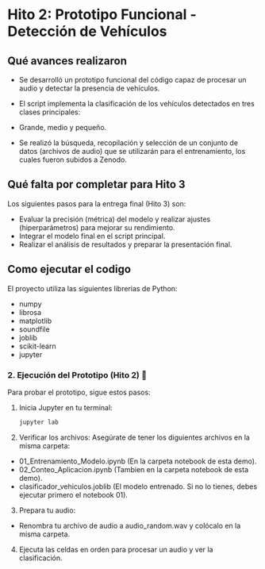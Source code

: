 # Hito 2: Prototipo Funcional - Detección de Vehículos

## Qué avances realizaron

* Se desarrolló un prototipo funcional del código capaz de procesar un audio y detectar la presencia de vehículos.
* El script implementa la clasificación de los vehículos detectados en tres clases principales:
* Grande, medio y pequeño.

* Se realizó la búsqueda, recopilación y selección de un conjunto de datos (archivos de audio) que se utilizarán para el entrenamiento, los cuales fueron subidos a Zenodo.

## Qué falta por completar para Hito 3

Los siguientes pasos para la entrega final (Hito 3) son:

* Evaluar la precisión (métrica) del modelo y realizar ajustes (hiperparámetros) para mejorar su rendimiento.
* Integrar el modelo final en el script principal.
* Realizar el análisis de resultados y preparar la presentación final.

## Como ejecutar el codigo

El proyecto utiliza las siguientes librerias de Python:
* numpy
* librosa
* matplotlib
* soundfile
* joblib
* scikit-learn
* jupyter

### 2. Ejecución del Prototipo (Hito 2) 🚗

Para probar el prototipo, sigue estos pasos:

1. Inicia Jupyter en tu terminal:
   ```bash
   jupyter lab
2. Verificar los archivos: Asegúrate de tener los diguientes archivos en la misma carpeta:
* 01_Entrenamiento_Modelo.ipynb (En la carpeta notebook de esta demo).
* 02_Conteo_Aplicacion.ipynb (Tambien en la carpeta notebook de esta demo).
* clasificador_vehiculos.joblib (El modelo entrenado. Si no lo tienes, debes ejecutar primero el notebook 01).
3. Prepara tu audio:
  *  Renombra tu archivo de audio a audio_random.wav y colócalo en la misma carpeta.
4. Ejecuta las celdas en orden para procesar un audio y ver la clasificación.
